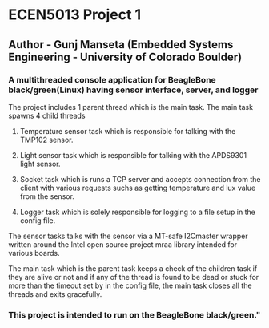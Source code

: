 # ECEN5013 Project 1

## Author - Gunj Manseta (Embedded Systems Engineering - University of Colorado Boulder)

### A multithreaded console application for BeagleBone black/green(Linux) having sensor interface, server, and logger

The project includes 1 parent thread which is the main task. The main task spawns 4 child threads

1. Temperature  sensor task which is responsible for talking with the TMP102 sensor.
2. Light sensor task which is responsible for talking with the APDS9301 light sensor.

3. Socket task which is runs a TCP server and accepts connection from the client with various requests suchs as getting temperature and lux value from the sensor.
4. Logger task which is solely responsible for logging to a file setup in the config file.

The sensor tasks talks with the sensor via a MT-safe I2Cmaster wrapper written around the Intel open source project mraa library intended for various boards.

The main task which is the parent task keeps a check of the children task if they are alive or not and if any of the thread is found to be dead or stuck for more than the timeout set by in the config file, the main task closes all the threads and exits gracefully.

### This project is intended to run on the BeagleBone black/green."
